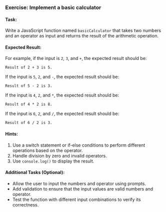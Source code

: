 ### Exercise: Implement a basic calculator

#### Task:
Write a JavaScript function named `basicCalculator` that takes two numbers and an operator as input and returns the result of the arithmetic operation.

#### Expected Result:
For example, if the input is `2`, `3`, and `+`, the expected result should be:
```
Result of 2 + 3 is 5.
```
If the input is `5`, `2`, and `-`, the expected result should be:
```
Result of 5 - 2 is 3.
```
If the input is `4`, `2`, and `*`, the expected result should be:
```
Result of 4 * 2 is 8.
```
If the input is `6`, `2`, and `/`, the expected result should be:
```
Result of 6 / 2 is 3.
```

#### Hints:
1. Use a switch statement or if-else conditions to perform different operations based on the operator.
2. Handle division by zero and invalid operators.
3. Use `console.log()` to display the result.

#### Additional Tasks (Optional):
- Allow the user to input the numbers and operator using prompts.
- Add validation to ensure that the input values are valid numbers and operator.
- Test the function with different input combinations to verify its correctness.
